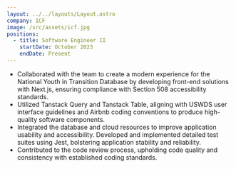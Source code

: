 ```yaml
---
layout: ../../layouts/Layout.astro
company: ICF
image: /src/assets/icf.jpg
positions:
  - title: Software Engineer II
    startDate: October 2023
    endDate: Present
---
```


- Collaborated with the team to create a modern experience for the
National Youth in Transition Database by developing front-end
solutions with Next.js, ensuring compliance with Section 508
accessibility standards.
- Utilized Tanstack Query and Tanstack Table,
aligning with USWDS user interface guidelines and Airbnb coding
conventions to produce high-quality software components. 
- Integrated the database and cloud resources to improve application usability and
accessibility. Developed and implemented detailed test suites using
Jest, bolstering application stability and reliability. 
- Contributed to the code review process, upholding code quality and consistency with
established coding standards.
